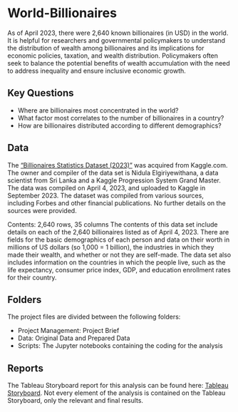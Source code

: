 # World-Billionaires
As of April 2023, there were 2,640 known billionaires (in USD) in the world. It is helpful for researchers and governmental policymakers to understand the distribution of wealth among billionaires and its implications for economic policies, taxation, and wealth distribution.
Policymakers often seek to balance the potential benefits of wealth accumulation with the need to address inequality and ensure inclusive economic growth.

## Key Questions

- Where are billionaires most concentrated in the world?
- What factor most correlates to the number of billionaires in a country?
- How are billionaires distributed according to different demographics?

## Data

The [“Billionaires Statistics Dataset (2023)”](https://www.kaggle.com/datasets/nelgiriyewithana/billionaires-statistics-dataset) was acquired from Kaggle.com.
The owner and compiler of the data set is Nidula Elgiriyewithana, a data scientist from Sri Lanka and a Kaggle Progression System Grand Master. The data was compiled on April 4, 2023, and uploaded to Kaggle in September 2023.
The dataset was compiled from various sources, including Forbes and other financial publications. No further details on the sources were provided.

Contents:
2,640 rows, 35 columns
The contents of this data set include details on each of the 2,640 billionaires listed as of April 4, 2023. There are fields for the basic demographics of each person and data on their worth in millions of US dollars (so 1,000 = 1 billion),
the industries in which they made their wealth, and whether or not they are self-made. The data set also includes information on the countries in which the people live, such as the life expectancy, consumer price index, GDP, 
and education enrollment rates for their country.

## Folders

The project files are divided between the following folders:

- Project Management: Project Brief
- Data: Original Data and Prepared Data
- Scripts: The Jupyter notebooks containing the coding for the analysis

## Reports

The Tableau Storyboard report for this analysis can be found here: [Tableau Storyboard](https://public.tableau.com/views/WorldBillionaires_17093364850670/WorldBillionaires?:language=en-US&publish=yes&:sid=&:display_count=n&:origin=viz_share_link). 
Not every element of the analysis is contained on the Tableau Storyboard, only the relevant and final results.

